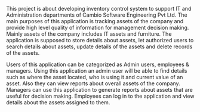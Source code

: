 This project is about developing inventory control system to support IT and Administration departments of Cambio Software Engineering Pvt Ltd. The main purposes of this application is tracking assets of the company and provide high level quality of information for management decision making. Mainly assets of the company includes IT assets and furniture. The application is supposed to store details about assets, let authorized users to search details about assets, update details of the assets and delete records of the assets.

Users of this application can be categorized as Admin users, employees & managers. Using this application an admin user will be able to find details such as where the asset located, who is using it and current value of an asset. Also they can view reports about overall assets of the company. Managers can use this application to generate reports about assets that are useful for decision making. Employees can log in to the application and view details about the assets assigned to them. 

